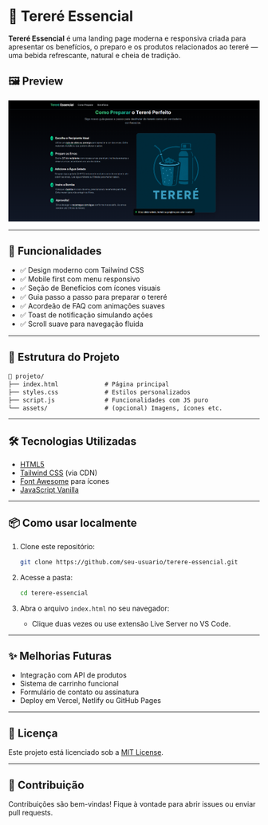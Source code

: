 
# 🌿 Tereré Essencial

**Tereré Essencial** é uma landing page moderna e responsiva criada para apresentar os benefícios, o preparo e os produtos relacionados ao tereré — uma bebida refrescante, natural e cheia de tradição.

## 🖼️ Preview

![screenshot](site.png)

---

## 🚀 Funcionalidades

- ✅ Design moderno com Tailwind CSS
- ✅ Mobile first com menu responsivo
- ✅ Seção de Benefícios com ícones visuais
- ✅ Guia passo a passo para preparar o tereré
- ✅ Acordeão de FAQ com animações suaves
- ✅ Toast de notificação simulando ações
- ✅ Scroll suave para navegação fluida

---

## 📁 Estrutura do Projeto

```
📁 projeto/
├── index.html             # Página principal
├── styles.css             # Estilos personalizados
├── script.js              # Funcionalidades com JS puro
└── assets/                # (opcional) Imagens, ícones etc.
```

---

## 🛠️ Tecnologias Utilizadas

- [HTML5](https://developer.mozilla.org/pt-BR/docs/Web/HTML)
- [Tailwind CSS](https://tailwindcss.com/) (via CDN)
- [Font Awesome](https://fontawesome.com/) para ícones
- [JavaScript Vanilla](https://developer.mozilla.org/pt-BR/docs/Web/JavaScript)

---

## 📦 Como usar localmente

1. Clone este repositório:
   ```bash
   git clone https://github.com/seu-usuario/terere-essencial.git
   ```

2. Acesse a pasta:
   ```bash
   cd terere-essencial
   ```

3. Abra o arquivo `index.html` no seu navegador:
   - Clique duas vezes ou use extensão Live Server no VS Code.

---

## ✨ Melhorias Futuras

- Integração com API de produtos
- Sistema de carrinho funcional
- Formulário de contato ou assinatura
- Deploy em Vercel, Netlify ou GitHub Pages

---

## 📄 Licença

Este projeto está licenciado sob a [MIT License](LICENSE).

---

## 🤝 Contribuição

Contribuições são bem-vindas! Fique à vontade para abrir issues ou enviar pull requests.


